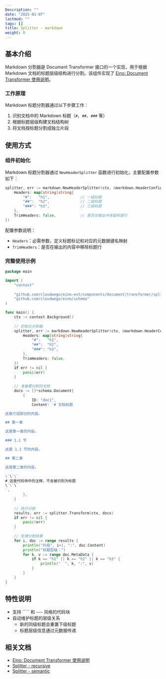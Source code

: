 ```yaml
---
Description: ""
date: "2025-01-07"
lastmod: ""
tags: []
title: Splitter - markdown
weight: 0
---
```


## **基本介绍**

Markdown 分割器是 Document Transformer 接口的一个实现，用于根据 Markdown 文档的标题层级结构进行分割。该组件实现了 [Eino: Document Transformer 使用说明](/zh/docs/eino/core_modules/components/document_transformer_guide)。

### **工作原理**

Markdown 标题分割器通过以下步骤工作：

1. 识别文档中的 Markdown 标题（`#`、`##`、`###` 等）
2. 根据标题层级构建文档结构树
3. 将文档按标题分割成独立片段

## **使用方式**

### **组件初始化**

Markdown 标题分割器通过 `NewHeaderSplitter` 函数进行初始化，主要配置参数如下：

```go
splitter, err := markdown.NewHeaderSplitter(ctx, &markdown.HeaderConfig{
    Headers: map[string]string{
        "#":   "h1",              // 一级标题
        "##":  "h2",              // 二级标题
        "###": "h3",              // 三级标题
    },
    TrimHeaders: false,           // 是否在输出中保留标题行
})
```

配置参数说明：

- `Headers`：必需参数，定义标题标记和对应的元数据键名映射
- `TrimHeaders`：是否在输出的内容中移除标题行

### **完整使用示例**

```go
package main

import (
    "context"
    
    "github.com/cloudwego/eino-ext/components/document/transformer/splitter/markdown"
    "github.com/cloudwego/eino/schema"
)

func main() {
    ctx := context.Background()
    
    // 初始化分割器
    splitter, err := markdown.NewHeaderSplitter(ctx, &markdown.HeaderConfig{
        Headers: map[string]string{
            "#":   "h1",
            "##":  "h2",
            "###": "h3",
        },
        TrimHeaders: false,
    })
    if err != nil {
        panic(err)
    }
    
    // 准备要分割的文档
    docs := []*schema.Document{
        {
            ID: "doc1",
            Content: `# 文档标题

这是介绍部分的内容。

## 第一章

这是第一章的内容。

### 1.1 节

这是 1.1 节的内容。

## 第二章

这是第二章的内容。

\`\`\`
# 这是代码块中的注释，不会被识别为标题
\`\`\`
`,
        },
    }
    
    // 执行分割
    results, err := splitter.Transform(ctx, docs)
    if err != nil {
        panic(err)
    }
    
    // 处理分割结果
    for i, doc := range results {
        println("片段", i+1, ":", doc.Content)
        println("标题层级：")
        for k, v := range doc.MetaData {
            if k == "h1" || k == "h2" || k == "h3" {
                println("  ", k, ":", v)
            }
        }
    }
}
```

## **特性说明**

- 支持 ````` 和 `~~~` 风格的代码块
- 自动维护标题的层级关系
  - 新的同级标题会重置下级标题
  - 标题层级信息通过元数据传递

## **相关文档**

- [Eino: Document Transformer 使用说明](/zh/docs/eino/core_modules/components/document_transformer_guide)
- [Splitter - recursive](/zh/docs/eino/ecosystem_integration/document/splitter_recursive)
- [Splitter - semantic](/zh/docs/eino/ecosystem_integration/document/splitter_semantic)
